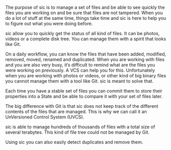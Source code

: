 The purpose of sic is to manage a set of files and be able to see quickly the files you are working on and be sure that files are not tampered.
When you do a lot of stuff at the same time, things take time and sic is here to help you to figure out what you were doing before.

sic allow you to quickly get the status of all kind of files. It can be photos, videos or a complete disk tree. You can manage them with a spirit that looks like Git.

On a daily workflow, you can know the files that have been added, modified, removed, moved, renamed and duplicated. When you are working with files and you are also very busy, it’s difficult to remind what are the files you were working on previously. A VCS can help you for this. Unfortunately when you are working with photos or videos, or other kind of big binary files you cannot manage them with a tool like Git.
sic is meant to solve that.

Each time you have a stable set of files you can commit them to store their properties into a State and be able to compare it with your set of files later.

The big difference with Git is that sic does not keep track of the different contents of the files that are managed.
This is why we can call it an UnVersioned Control System (UVCS).

sic is able to manage hundreds of thousands of files with a total size of several terabytes. This kind of file tree could not be managed by Git.

Using sic you can also easily detect duplicates and remove them.
